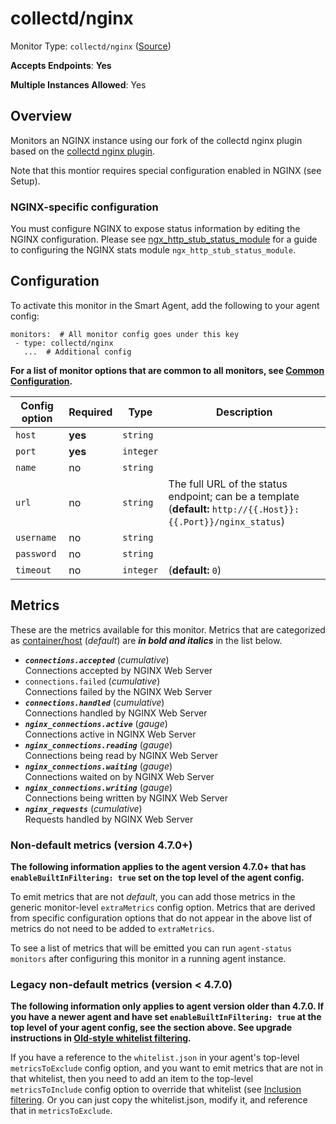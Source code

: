 <!--- GENERATED BY gomplate from scripts/docs/monitor-page.md.tmpl --->

# collectd/nginx

Monitor Type: `collectd/nginx` (<a target="_blank" href="https://github.com/signalfx/signalfx-agent/tree/master/internal/monitors/collectd/nginx">Source</a>)

**Accepts Endpoints**: **Yes**

**Multiple Instances Allowed**: Yes

## Overview

Monitors an NGINX instance using our fork of the
collectd nginx plugin based on the <a target="_blank" href="https://collectd.org/wiki/index.php/Plugin:nginx">collectd nginx plugin</a>.

Note that this montior requires special configuration enabled in NGINX (see Setup).

<!--- SETUP --->
### NGINX-specific configuration

You must configure NGINX to expose status information by editing the NGINX
configuration.  Please see
<a target="_blank" href="http://nginx.org/en/docs/http/ngx_http_stub_status_module.html">ngx_http_stub_status_module</a>
for a guide to configuring the NGINX stats module
`ngx_http_stub_status_module`.


## Configuration

To activate this monitor in the Smart Agent, add the following to your
agent config:

```
monitors:  # All monitor config goes under this key
 - type: collectd/nginx
   ...  # Additional config
```

**For a list of monitor options that are common to all monitors, see <a target="_blank" href="../monitor-config.md#common-configuration">Common Configuration</a>.**


| Config option | Required | Type | Description |
| --- | --- | --- | --- |
| `host` | **yes** | `string` |  |
| `port` | **yes** | `integer` |  |
| `name` | no | `string` |  |
| `url` | no | `string` | The full URL of the status endpoint; can be a template (**default:** `http://{{.Host}}:{{.Port}}/nginx_status`) |
| `username` | no | `string` |  |
| `password` | no | `string` |  |
| `timeout` | no | `integer` |  (**default:** `0`) |


## Metrics

These are the metrics available for this monitor.
Metrics that are categorized as
<a target="_blank" href="https://docs.signalfx.com/en/latest/admin-guide/usage.html#about-custom-bundled-and-high-resolution-metrics">container/host</a>
(*default*) are ***in bold and italics*** in the list below.


 - ***`connections.accepted`*** (*cumulative*)<br>    Connections accepted by NGINX Web Server
 - `connections.failed` (*cumulative*)<br>    Connections failed by the NGINX Web Server
 - ***`connections.handled`*** (*cumulative*)<br>    Connections handled by NGINX Web Server
 - ***`nginx_connections.active`*** (*gauge*)<br>    Connections active in NGINX Web Server
 - ***`nginx_connections.reading`*** (*gauge*)<br>    Connections being read by NGINX Web Server
 - ***`nginx_connections.waiting`*** (*gauge*)<br>    Connections waited on by NGINX Web Server
 - ***`nginx_connections.writing`*** (*gauge*)<br>    Connections being written by NGINX Web Server
 - ***`nginx_requests`*** (*cumulative*)<br>    Requests handled by NGINX Web Server

### Non-default metrics (version 4.7.0+)

**The following information applies to the agent version 4.7.0+ that has
`enableBuiltInFiltering: true` set on the top level of the agent config.**

To emit metrics that are not _default_, you can add those metrics in the
generic monitor-level `extraMetrics` config option.  Metrics that are derived
from specific configuration options that do not appear in the above list of
metrics do not need to be added to `extraMetrics`.

To see a list of metrics that will be emitted you can run `agent-status
monitors` after configuring this monitor in a running agent instance.

### Legacy non-default metrics (version < 4.7.0)

**The following information only applies to agent version older than 4.7.0. If
you have a newer agent and have set `enableBuiltInFiltering: true` at the top
level of your agent config, see the section above. See upgrade instructions in
<a target="_blank" href="../legacy-filtering.md#old-style-whitelist-filtering">Old-style whitelist filtering</a>.**

If you have a reference to the `whitelist.json` in your agent's top-level
`metricsToExclude` config option, and you want to emit metrics that are not in
that whitelist, then you need to add an item to the top-level
`metricsToInclude` config option to override that whitelist (see <a target="_blank" href="../legacy-filtering.md#inclusion-filtering">Inclusion filtering</a>.  Or you can just
copy the whitelist.json, modify it, and reference that in `metricsToExclude`.



